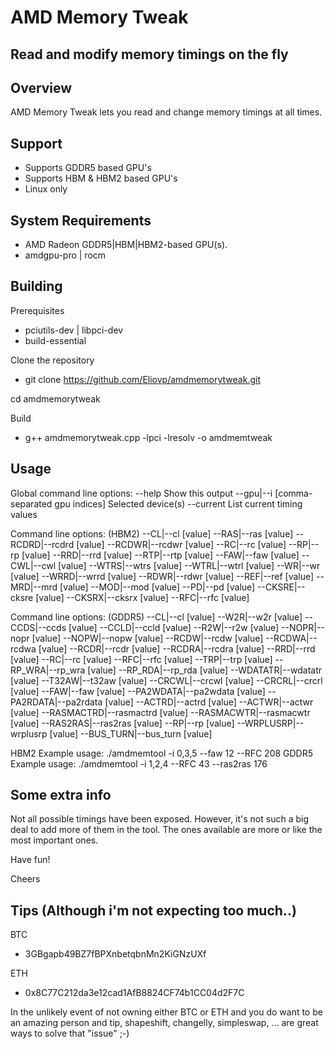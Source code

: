 # AMD Memory Tweak
Read and modify memory timings on the fly
﻿
---
## Overview
AMD Memory Tweak lets you read and change memory timings at all times.

## Support
* Supports GDDR5 based GPU's
* Supports HBM & HBM2 based GPU's
* Linux only

## System Requirements
* AMD Radeon GDDR5|HBM|HBM2-based GPU(s).
* amdgpu-pro | rocm

## Building
Prerequisites
  * pciutils-dev | libpci-dev
  * build-essential
  
Clone the repository
  * git clone https://github.com/Eliovp/amdmemorytweak.git
  
cd amdmemorytweak

Build
  * g++ amdmemorytweak.cpp -lpci -lresolv -o amdmemtweak

## Usage

Global command line options:
 --help         Show this output
 --gpu|--i [comma-separated gpu indices]        Selected device(s)
 --current      List current timing values

 Command line options: (HBM2)
 --CL|--cl [value]
 --RAS|--ras [value]
 --RCDRD|--rcdrd [value]
 --RCDWR|--rcdwr [value]
 --RC|--rc [value]
 --RP|--rp [value]
 --RRD|--rrd [value]
 --RTP|--rtp [value]
 --FAW|--faw [value]
 --CWL|--cwl [value]
 --WTRS|--wtrs [value]
 --WTRL|--wtrl [value]
 --WR|--wr [value]
 --WRRD|--wrrd [value]
 --RDWR|--rdwr [value]
 --REF|--ref [value]
 --MRD|--mrd [value]
 --MOD|--mod [value]
 --PD|--pd [value]
 --CKSRE|--cksre [value]
 --CKSRX|--cksrx [value]
 --RFC|--rfc [value]

 Command line options: (GDDR5)
 --CL|--cl [value]
 --W2R|--w2r [value]
 --CCDS|--ccds [value]
 --CCLD|--ccld [value]
 --R2W|--r2w [value]
 --NOPR|--nopr [value]
 --NOPW|--nopw [value]
 --RCDW|--rcdw [value]
 --RCDWA|--rcdwa [value]
 --RCDR|--rcdr [value]
 --RCDRA|--rcdra [value]
 --RRD|--rrd [value]
 --RC|--rc [value]
 --RFC|--rfc [value]
 --TRP|--trp [value]
 --RP_WRA|--rp_wra [value]
 --RP_RDA|--rp_rda [value]
 --WDATATR|--wdatatr [value]
 --T32AW|--t32aw [value]
 --CRCWL|--crcwl [value]
 --CRCRL|--crcrl [value]
 --FAW|--faw [value]
 --PA2WDATA|--pa2wdata [value]
 --PA2RDATA|--pa2rdata [value]
 --ACTRD|--actrd [value]
 --ACTWR|--actwr [value]
 --RASMACTRD|--rasmactrd [value]
 --RASMACWTR|--rasmacwtr [value]
 --RAS2RAS|--ras2ras [value]
 --RP|--rp [value]
 --WRPLUSRP|--wrplusrp [value]
 --BUS_TURN|--bus_turn [value]

 HBM2 Example usage: ./amdmemtool -i 0,3,5 --faw 12 --RFC 208
 GDDR5 Example usage: ./amdmemtool -i 1,2,4 --RFC 43 --ras2ras 176

## Some extra info
Not all possible timings have been exposed.
However, it's not such a big deal to add more of them in the tool.
The ones available are more or like the most important ones.

Have fun!

Cheers


## Tips (Although i'm not expecting too much..)
BTC
  * 3GBgapb49BZ7fBPXnbetqbnMn2KiGNzUXf
  
ETH
  * 0x8C77C212da3e12cad1AfB8824CF74b1CC04d2F7C
  
In the unlikely event of not owning either BTC or ETH and you do want to be an amazing person and tip,
shapeshift, changelly, simpleswap, ... are great ways to solve that "issue" ;-)
